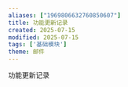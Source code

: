 ```yaml
---
aliases: ["1969806632760850607"]
title: 功能更新记录
created: 2025-07-15
modified: 2025-07-15
tags: ['基础模块']
theme: 邮件
---
```


功能更新记录